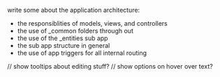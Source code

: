 write some about the application architecture:
- the responsiblities of models, views, and controllers
- the use of _common folders through out
- the use of the _entities sub app
- the sub app structure in general
- the use of app triggers for all internal routing


// show tooltips about editing stuff?
// show options on hover over text?